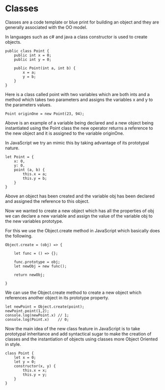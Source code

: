 # Classes

Classes are a code template or blue print for building an object and they are generally associated with the OO model.

In languages such as c# and java a class constructor is used to create objects.

```
public class Point {
    public int x = 0;
    public int y = 0;

    public Point(int a, int b) {
        x = a;
        y = b;
    }
}
```

Here is a class called point with two variables which are both ints and a method which takes two parameters and assigns the variables x and y to the parameters values.

```
Point originOne = new Point(23, 94);
```

Above is an example of a variable being declared and a new object being instantiated using the Point class the new operator returns a reference to the new object and it is assigned to the variable originOne.

In JavaScript we try an mimic this by taking advantage of its prototypal nature.

```
let Point = {
    x: 0,
    y: 0,
    point (a, b) {
        this.x = a;
        this.y = b;
    }
}
```
Above an object has been created and the variable obj has been declared and assigned the reference to this object.

Now we wanted to create a new object which has all the properties of obj we can declare a new variable and assign the value of the variable obj to the new variables prototype.

For this we use the Object.create method in JavaScript which basically does the following.

```
Object.create = (obj) => {

    let func = () => {};  

    func.prototype = obj;
    let newObj = new func();

    return newObj;

}

```
We can use the Object.create method to create a new object which references another object in its prototype property.

```
let newPoint = Object.create(point);
newPoint.point(1,2);
console.log(newPoint.x) // 1;
console.log(Point.x)    // 0;
```
Now the main idea of the new class feature in JavaScript is to take prototypal inheritance and add syntactical sugar to make the creation of classes and the instantiation of objects using classes more Object Oriented in style.

```
class Point {
    let x = 0;
    let y = 0;
    constructor(x, y) {
        this.x = x;
        this.y = y;
    }
}
```
